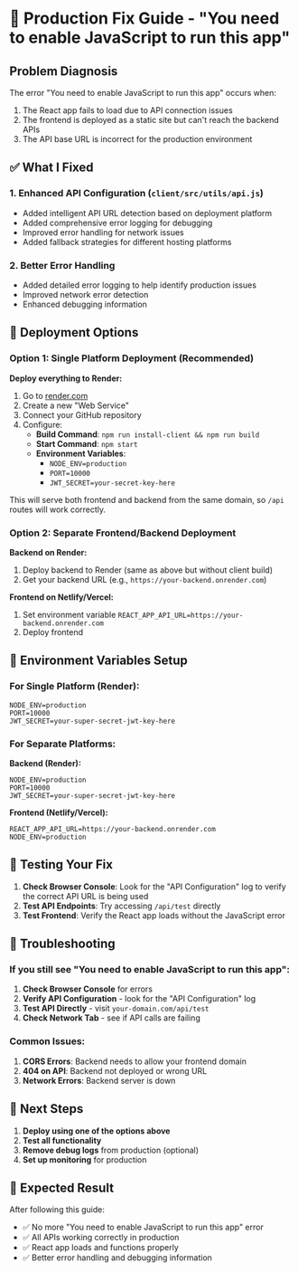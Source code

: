 # 🚀 Production Fix Guide - "You need to enable JavaScript to run this app"

## Problem Diagnosis

The error "You need to enable JavaScript to run this app" occurs when:
1. The React app fails to load due to API connection issues
2. The frontend is deployed as a static site but can't reach the backend APIs
3. The API base URL is incorrect for the production environment

## ✅ What I Fixed

### 1. Enhanced API Configuration (`client/src/utils/api.js`)
- Added intelligent API URL detection based on deployment platform
- Added comprehensive error logging for debugging
- Improved error handling for network issues
- Added fallback strategies for different hosting platforms

### 2. Better Error Handling
- Added detailed error logging to help identify production issues
- Improved network error detection
- Enhanced debugging information

## 🎯 Deployment Options

### Option 1: Single Platform Deployment (Recommended)

**Deploy everything to Render:**
1. Go to [render.com](https://render.com)
2. Create a new "Web Service"
3. Connect your GitHub repository
4. Configure:
   - **Build Command**: `npm run install-client && npm run build`
   - **Start Command**: `npm start`
   - **Environment Variables**:
     - `NODE_ENV=production`
     - `PORT=10000`
     - `JWT_SECRET=your-secret-key-here`

This will serve both frontend and backend from the same domain, so `/api` routes will work correctly.

### Option 2: Separate Frontend/Backend Deployment

**Backend on Render:**
1. Deploy backend to Render (same as above but without client build)
2. Get your backend URL (e.g., `https://your-backend.onrender.com`)

**Frontend on Netlify/Vercel:**
1. Set environment variable `REACT_APP_API_URL=https://your-backend.onrender.com`
2. Deploy frontend

## 🔧 Environment Variables Setup

### For Single Platform (Render):
```env
NODE_ENV=production
PORT=10000
JWT_SECRET=your-super-secret-jwt-key-here
```

### For Separate Platforms:
**Backend (Render):**
```env
NODE_ENV=production
PORT=10000
JWT_SECRET=your-super-secret-jwt-key-here
```

**Frontend (Netlify/Vercel):**
```env
REACT_APP_API_URL=https://your-backend.onrender.com
NODE_ENV=production
```

## 🧪 Testing Your Fix

1. **Check Browser Console**: Look for the "API Configuration" log to verify the correct API URL is being used
2. **Test API Endpoints**: Try accessing `/api/test` directly
3. **Test Frontend**: Verify the React app loads without the JavaScript error

## 🐛 Troubleshooting

### If you still see "You need to enable JavaScript to run this app":

1. **Check Browser Console** for errors
2. **Verify API Configuration** - look for the "API Configuration" log
3. **Test API Directly** - visit `your-domain.com/api/test`
4. **Check Network Tab** - see if API calls are failing

### Common Issues:

1. **CORS Errors**: Backend needs to allow your frontend domain
2. **404 on API**: Backend not deployed or wrong URL
3. **Network Errors**: Backend server is down

## 📝 Next Steps

1. **Deploy using one of the options above**
2. **Test all functionality**
3. **Remove debug logs** from production (optional)
4. **Set up monitoring** for production

## 🎉 Expected Result

After following this guide:
- ✅ No more "You need to enable JavaScript to run this app" error
- ✅ All APIs working correctly in production
- ✅ React app loads and functions properly
- ✅ Better error handling and debugging information

